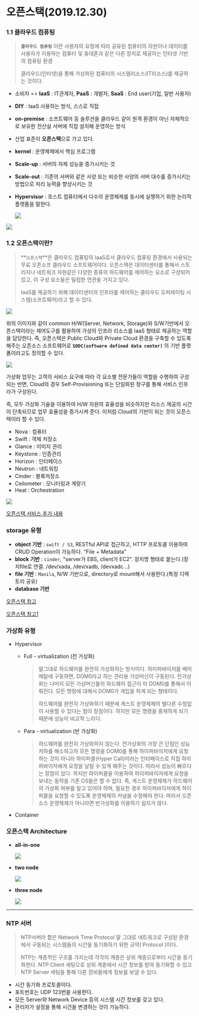 # 오픈스택(2019.12.30)

### 1.1 클라우드 컴퓨팅

> **`클라우드 컴퓨팅`** 이란 사용자의 요청에 따라 공유된 컴퓨터의 자원이나 데이터를 사용자가 이용하는 컴퓨터 및 휴대폰과 같은 다른 장치로 제공하는 인터넷 기반의 컴퓨팅 환경
>
> 클라우드(인터넷)을 통해 가상화된 컴퓨터의 시스템리소스(IT리소스)를 제공하는 것이다.

- 소비자 => **IaaS** : IT관계자, **PaaS** : 개발자, **SaaS** : End user(기업, 일반 사용자) 

- **DIY** : IaaS 사용하는 방식, 스스로 직접

- **on-premise** : 소프트웨어 등 솔루션을  클라우드 같이 원격 환경이 아닌 자체적으로 보유한 전산실 서버에 직접 설치해 운영하는 방식

- 산업 표준이 **오픈스택**으로 가고 있다.

- **kernel** : 운영체제에서 핵심 프로그램

- **Scale-up** : 서버의 자체 성능을 증가시키는 것

- **Scale-out** : 기존의 서버와 같은 사양 또는 비슷한 사양의 서버 대수를 증가시키는 방법으로 처리 능력을 향샹시키는 것

- **Hypervisor** : 호스트 컴퓨터에서 다수의 운영체제를 동시에 실행하기 위한 논리적 플랫폼을 말한다.

  ![](https://user-images.githubusercontent.com/42603919/71605937-44661280-2bb0-11ea-863f-ca8997a3981c.PNG)

![](https://user-images.githubusercontent.com/42603919/71605943-53e55b80-2bb0-11ea-816c-2b542c9103fc.PNG)

### 1.2 오픈스택이란?

> **`오픈스택`**은 클라우드 컴퓨팅의 IaaS로서 클라우드 컴퓨팅 환경에서 사용되는 무료 오픈소프 클라우드 소프트웨어이다. 오픈스택은 데이터센터를 통해서 스토리지나 네트워크 자원같은 다양한 종류의 하드웨어를 제어하는 요소로 구성되어 있고, 이 구성 요소들은 밀접한 연관을 가지고 있다. 
>
> IaaS를 제공하기 위해 데이터센터의 인프라를 제어하는 클라우드 오퍼레이팅 시스템(소프트웨어)라고 할 수 있다.

![](https://user-images.githubusercontent.com/42603919/71605950-5fd11d80-2bb0-11ea-9043-94acc372c41b.PNG)

위의 이미지와 같이 common H/W(Server, Network, Storage)와 S/W기반에서 오픈스택이라는 제어도구를 활용하여 가상의 인프라 리소스를 IaaS 형태로 제공하는 역할을 담당한다. 즉, 오픈스택은 Public Cloud와 Private Cloud 환경을 구축할 수 있도록 해주는 오픈소스 소프트웨어로 **`SDDC(software defined data center)`** 의 기반 플랫폼이라고도 정의할 수 있다.

![](https://user-images.githubusercontent.com/42603919/71605952-61024a80-2bb0-11ea-98a6-7cb324f6dd0d.PNG)

가상화 업무는 고객의 서비스 요구에 따라 각 요소별 전문가들이 역할을 수행하여 구성되는 반면, Cloud의 경우  Self-Provisioning 또는 단일화된 창구를 통해 서비스 인프라가 구성된다.

즉, 모두 가상화 기술을 이용하여 H/W 자원의 효율성을 비슷하지만 리소스 제공의 시간이 단축되므로 업무 효율성을 증가시켜 준다. 이처럼 Cloud의 기반이 되는 것이 오픈스택이라 할 수 있다.

- Nova : 컴퓨터
- Swift : 객체 저장소
-  Glance : 이미지 관리
-  Keystone : 인증관리
-  Horizon : 인터페이스
-  Neutron : 네트워킹
-  Cinder : 블록저장소
-  Ceilometer : 모니터링과 계량기
-  Heat : Orchestration

![](https://user-images.githubusercontent.com/42603919/71605958-6cee0c80-2bb0-11ea-9fde-7ed83481f950.PNG)

[오픈스택 서비스 추가 내용](https://arisu1000.tistory.com/27767)

### storage 유형

- **object 기반** : `swift / S3`, RESTful API로 접근하고, HTTP 프로토콜 이용하여 CRUD Operation이 가능하다. "File + Metadata"
- **block 기반** : `cinder`, "server가 EBS, client가 EC2". 장치명 형태로 붙는다.(장치file로 연결. /dev/xada, /dev/xadb, /devxadc...)
- **file 기반** : `Manila`, N/W 기반으로, directory로 mount해서 사용한다.(특정 디렉토리 공유)
- **database 기반**

[오픈스택 참고](https://docs.openstack.org/train/)

[오픈스택 참고1](https://galid1.tistory.com/207?category=764058)

### 가상화 유형

- Hypervisor

  - Full - virtualization (전 가상화)

    > 말그대로 하드웨어를 완전히 가상화하는 방식이다. 하이퍼바이저를 베어메탈에 구동하면, DOM0라고 하는 관리용 가상머신이 구동된다. 전가상화는 나머지 모든 가상머신들의 하드웨어 접근이 이 DOM0를 통해서 이뤄진다. 모든 명령에 대해서 DOM0가 개입을 하게 되는 형태이다.
    >
    > 하드웨어를 완전히 가상화하기 때문에 게스트 운영체제의 별다른 수정없이 사용할 수 있다는 점이 장점이다. 하지만 모든 명령을 중재하게 되기 때문에 성능이 비교적 느리다.

  - Para - virtualization (반 가상화)

    > 하드웨어를 완전히 가상화하지 않는다. 전가상화의 가장 큰 단점인 성능 저하를 해소하고자 모든 명령을 DOM0를 통해 하이퍼바이저에게 요청하는 것이 아니라 하이퍼콜(Hyper Call)이라는 인터페이스로 직접 하이퍼바이저에게 요청을 날릴 수 있게 해주는 것이다. 따라서 성능이 빠르다는 장점이 있다. 하지만 하이퍼콜을 이용하여 하이퍼바이저에게 요청을 보내는 동작을 기존 OS들은 할 수 없다. 즉, 게스트 운영체제가 하드웨어의 가상화 여부를 알고 있어야 하며, 필요한 경우 하이퍼바이저에게 하이퍼콜을 요청할 수 있도록 운영체제의 커널을 수정해야 한다. 따라서 오픈소스 운영체제가 아니라면 반가상화를 이용하기 쉽지가 않다.

- Container



### 오픈스택 Architecture

- **all-in-one**

  ![](https://user-images.githubusercontent.com/42603919/71605945-55168880-2bb0-11ea-88e9-31731cf60451.PNG)

- **two node**

  ![](https://user-images.githubusercontent.com/42603919/71605946-55af1f00-2bb0-11ea-8096-f02b771eee56.PNG)

- **three node**

  ![](https://user-images.githubusercontent.com/42603919/71605947-56e04c00-2bb0-11ea-8424-31b0f48e0a67.PNG)

  

---

### NTP 서버

> NTP서버라 함은 Network Time Protocol 말 그대로 네트워크로 구성된 환경에서 구동되는 시스템들의 시간을 동기화하기 위한 규약( Protocol )이다.
>
> NTP는 계층적인 구조를 가지는데 각각의 계층은 상위 계층으로부터 시간을 동기화한다. NTP Client 세팅으로 상위 계층에서 시간 정보를 받아 동기화할 수 있고 NTP Server 세팅을 통해 다른 장비들에게 정보를 보낼 수 있다.

- 시간 동기화 프로토콜이다.
- 포트번호는 UDP 123번을 사용한다.
- 모든 Server와 Network Device 등의 시스템 시간 정보를 갖고 있다.
- 관리자가 설정을 통해 시간을 변경하는 것이 가능하다.